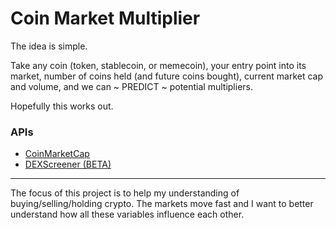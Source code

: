 # Coin Market Multiplier

The idea is simple. 

Take any coin (token, stablecoin, or memecoin), your entry point into its market, number of coins held (and future coins bought), current market cap and volume, and we can ~ PREDICT ~ potential multipliers. 

Hopefully this works out. 

### APIs
- [CoinMarketCap](https://coinmarketcap.com/api/documentation/v1/#section/Introduction)
- [DEXScreener (BETA)](https://docs.dexscreener.com/api/reference)

---

The focus of this project is to help my understanding of buying/selling/holding crypto. The markets move fast and I want to better understand how all these variables influence each other. 
